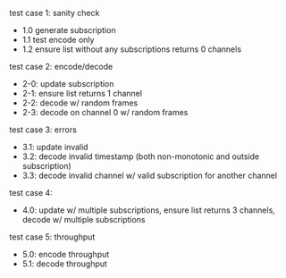 test case 1: sanity check

-   1.0 generate subscription
-   1.1 test encode only
-   1.2 ensure list without any subscriptions returns 0 channels

test case 2: encode/decode

-   2-0: update subscription
-   2-1: ensure list returns 1 channel
-   2-2: decode w/ random frames
-   2-3: decode on channel 0 w/ random frames

test case 3: errors

-   3.1: update invalid
-   3.2: decode invalid timestamp (both non-monotonic and outside subscription)
-   3.3: decode invalid channel w/ valid subscription for another channel

test case 4:

-   4.0: update w/ multiple subscriptions, ensure list returns 3 channels, decode w/ multiple subscriptions

test case 5: throughput

-   5.0: encode throughput
-   5.1: decode throughput
